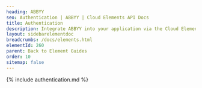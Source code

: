 ```yaml
---
heading: ABBYY
seo: Authentication | ABBYY | Cloud Elements API Docs
title: Authentication
description: Integrate ABBYY into your application via the Cloud Elements APIs.
layout: sidebarelementdoc
breadcrumbs: /docs/elements.html
elementId: 260
parent: Back to Element Guides
order: 10
sitemap: false
---
```


{% include authentication.md %}
